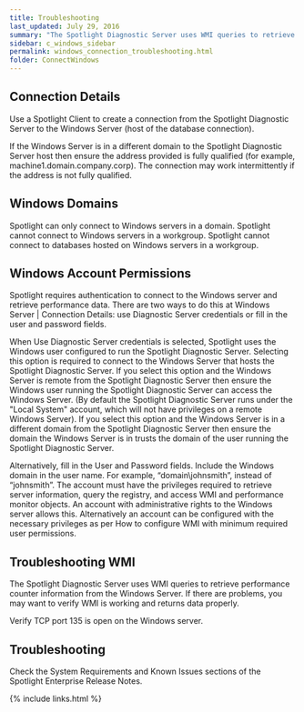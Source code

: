 ```yaml
---
title: Troubleshooting
last_updated: July 29, 2016
summary: "The Spotlight Diagnostic Server uses WMI queries to retrieve performance counter information from monitored Windows Servers and Windows hosts of database connections. This data is then displayed in real time on a Spotlight Client or other Spotlight viewer."
sidebar: c_windows_sidebar
permalink: windows_connection_troubleshooting.html
folder: ConnectWindows
---
```




## Connection Details

Use a Spotlight Client to create a connection from the Spotlight Diagnostic Server to the Windows Server (host of the database connection).

If the Windows Server is in a different domain to the Spotlight Diagnostic Server host then ensure the address provided is fully qualified (for example, machine1.domain.company.corp). The connection may work intermittently if the address is not fully qualified.

## Windows Domains

Spotlight can only connect to Windows servers in a domain. Spotlight cannot connect to Windows servers in a workgroup. Spotlight cannot connect to databases hosted on Windows servers in a workgroup.

## Windows Account Permissions

 Spotlight requires authentication to connect to the Windows server and retrieve performance data. There are two ways to do this at Windows Server \| Connection Details: use Diagnostic Server credentials or fill in the user and password fields.

When Use Diagnostic Server credentials is selected, Spotlight uses the Windows user configured to run the Spotlight Diagnostic Server. Selecting this option is required to connect to the Windows Server that hosts the Spotlight Diagnostic Server. If you select this option and the Windows Server is remote from the Spotlight Diagnostic Server then ensure the Windows user running the Spotlight Diagnostic Server can access the Windows Server. (By default the Spotlight Diagnostic Server runs under the "Local System" account, which will not have privileges on a remote Windows Server). If you select this option and the Windows Server is in a different domain from the Spotlight Diagnostic Server then ensure the domain the Windows Server is in trusts the domain of the user running the Spotlight Diagnostic Server.

Alternatively, fill in the User and Password fields. Include the Windows domain in the user name. For example, “domain\johnsmith”, instead of “johnsmith”. The account must have the privileges required to retrieve server information, query the registry, and access WMI and performance monitor objects. An account with administrative rights to the Windows server allows this. Alternatively an account can be configured with the necessary privileges as per How to configure WMI with minimum required user permissions.

## Troubleshooting WMI

The Spotlight Diagnostic Server uses WMI queries to retrieve performance counter information from the Windows Server. If there are problems, you may want to verify WMI is working and returns data properly.

Verify TCP port 135 is open on the Windows server.

## Troubleshooting

Check the System Requirements and Known Issues sections of the Spotlight Enterprise Release Notes.


{% include links.html %}
